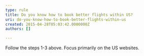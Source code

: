 ```yaml
---
type: rule
title: Do you know how to book better flights within US?
uri: do-you-know-how-to-book-better-flights-within-us
created: 2015-04-28T05:03:42.0000000Z
authors: []

---
```


Follow the steps 1-3 above. Focus primarily on the US websites.
